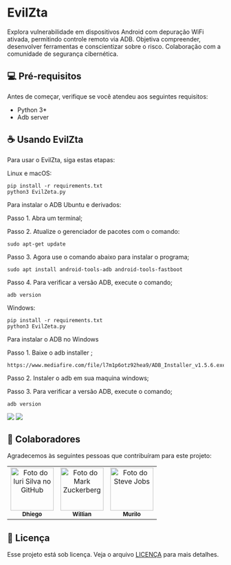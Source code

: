 # EvilZta
Explora vulnerabilidade em dispositivos Android com depuração WiFi ativada, permitindo controle remoto via ADB. Objetiva compreender, desenvolver ferramentas e conscientizar sobre o risco. Colaboração com a comunidade de segurança cibernética.





## 💻 Pré-requisitos

Antes de começar, verifique se você atendeu aos seguintes requisitos:

- Python 3*
- Adb server 


## ☕ Usando EvilZta

Para usar o EvilZta, siga estas etapas:

Linux e macOS:

```
pip install -r requirements.txt
python3 EvilZeta.py
```
Para instalar o ADB Ubuntu e derivados:

Passo 1. Abra um terminal;

Passo 2. Atualize o gerenciador de pacotes com o comando:
```
sudo apt-get update
```

Passo 3. Agora use o comando abaixo para instalar o programa;
```
sudo apt install android-tools-adb android-tools-fastboot
```

Passo 4. Para verificar a versão ADB, execute o comando;
```
adb version

```

Windows:

```
pip install -r requirements.txt
python3 EvilZeta.py
```
Para instalar o ADB no Windows

Passo 1. Baixe o adb installer ;
```
https://www.mediafire.com/file/l7m1p6otz92hea9/ADB_Installer_v1.5.6.exe/file
```
Passo 2. Instaler o adb em sua maquina windows;

Passo 3. Para verificar a versão ADB, execute o comando;
```
adb version
```


<img src="https://github.com/DHGBR/EvilZta/blob/main/001.png">

<img src="https://github.com/DHGBR/EvilZta/blob/main/002.png">

## 🤝 Colaboradores

Agradecemos às seguintes pessoas que contribuíram para este projeto:

<table>
  <tr>
    <td align="center">
      <a href="https://www.linkedin.com/feed/" title="Linkedin">
        <img src="https://avatars3.githubusercontent.com/u/31936044" width="100px;" alt="Foto do Iuri Silva no GitHub"/><br>
        <sub>
          <b>Dhiego</b>
        </sub>
      </a>
    </td>
    <td align="center">
      <a href="https://github.com/Willian-2-0-0-1" title="GitHub">
        <img src="https://avatars.githubusercontent.com/u/39037497?v=4" width="100px;" alt="Foto do Mark Zuckerberg"/><br>
        <sub>
          <b>Willian</b>
        </sub>
      </a>
    </td>
    <td align="center">
      <a href="#" title="#">
        <img src="https://wallpapercave.com/wp/wp5936399.jpg" width="100px;" alt="Foto do Steve Jobs"/><br>
        <sub>
          <b>Murilo</b>
        </sub>
      </a>
    </td>
  </tr>
</table>

<!-- ## 😄 Seja um dos contribuidores

Quer fazer parte desse projeto? Clique [AQUI](CONTRIBUTING.md) e leia como contribuir. -->

## 📝 Licença

Esse projeto está sob licença. Veja o arquivo [LICENÇA](LICENSE.md) para mais detalhes.